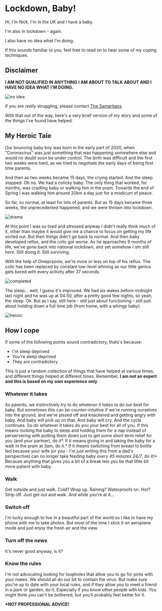 # Lockdown, Baby!

Hi, I'm Nick, I'm in the UK and I have a baby.

I'm also in lockdown - again.

I also have no idea what I'm doing.

If this sounds familiar to you, feel free to read on to hear some of my coping techniques.

## Disclaimer

**I AM NOT QUALIFIED IN ANYTHING I AM ABOUT TO TALK ABOUT AND I HAVE NO IDEA WHAT I'M DOING.**

![no idea](https://media.giphy.com/media/ToMjGpNuOksUiclTp4c/giphy.gif)

If you are _really_ struggling, please contact [The Samaritans](https://www.samaritans.org/).

With that out of the way, here's a very brief version of my story and some of the things I've found have helped.

## My Heroic Tale

Our bouncing baby boy was born in the early part of 2020, when "Coronavirus" was just something that was happening somewhere else and would no doubt soon be under control. The birth was difficult and the first two weeks were hard, as we tried to negotiate the early days of being first time parents.

And then as two weeks became 15 days, the crying started. And the sleep stopped. Oh no. We had a colicky baby. The only thing that worked, for months, was cradling baby or walking him in the pram. Towards the end of Spring I was walking him around 20km a day just for a modicum of peace.

So far, so normal, at least for lots of parents. But as 15 days became three weeks, the unprecedented happened, and we were thrown into lockdown.

![drama](https://media.giphy.com/media/LNDMjtqYayNtC/giphy.gif)

At this point I was so tired and stressed anyway I didn't really think much of it, other than maybe it would give me a chance to focus on getting my life sorted out. But then things didn't go back to normal. And then baby developed reflux, and the colic got worse. As he approaches 9 months of life, we've gone back into national lockdown, and yet somehow _I am still here_. Still doing it. Still surviving.

With the help of Omeprazole, we're more or less on top of his reflux. The colic has been replaced by constant low-level whining as our little genius gets bored with every activity after 37 seconds.

![completed](https://memegenerator.net/img/instances/85073057.jpg)

The sleep... well, I guess it's improved. We had six wakes before midnight last night and he was up at 04:50, after a pretty good few nights, so yeah, the sleep. Ok. But as I say, still here - still just about functioning - still just about holding down a full time job (from home, with a whingy baby).

![heroic](https://frinkiac.com/meme/S03E04/1224467.jpg?b64lines=QW5kIHRoYXQncyBteQpjb3VyYWdlb3VzIHN0b3J5LgooY2hlZXJpbmcp)

## How I cope

If some of the following points sound contradictory, thats's because:
- I'm sleep deprived
- You're sleep deprived
- They are contradictory

This is just a random collection of things that have helped at various times, and different things helped at different times. Remember, **I am not an expert and this is based on my own experience only**.

### Whatever it takes

As parents, we instinctively try to do _whatever it takes_ to do our best for baby. But sometimes this can be counter-intuitive if we're running ourselves into the ground, and we're pissed off and knackered and getting angry with baby. And baby will pick up on that. And baby will cry. And the cycle continues. So do whatever it takes do you your best for all of you. If this means rocking the baby to sleep and holding them for a nap instead of perservering with putting them down just to get some short term relief for you (and your partner), do it\*. If it means giving in and taking the baby for a walk in the pram at 3am, do it.\* If it means switching from breast to bottle fed because your wife (or you - I'm just writing this from a dad's perspective) can no longer take feeding baby _every 45 minutes 24/7_, do it!\* Because anything that gives you a bit of a break lets you be that little bit more patient with baby.

### Walk

Get outside and just walk. Cold? Wrap up. Raining? Waterproofs on. Hot? Strip off. Just get out and walk. And while you're at it...

### Switch off

I'm lucky enough to live in a beautiful part of the world so I like to have my phone with me to take photos. But most of the time I stick it on aeroplane mode and just enjoy the fresh air and the view.

### Turn off the news

It's never good anyway, is it?

### Know the rules

I'm not advocating looking for loopholes that allow you to go for pints with your mates. We should all do our bit to contain the virus. But make sure you're up to date with your local rules, and if they allow you to meet a friend in a park or garden, do it. Especially if you know other people with kids. You might think you can't be bothered, but you'll probably feel better for it.

**\*NOT PROFESSIONAL ADVICE!**
